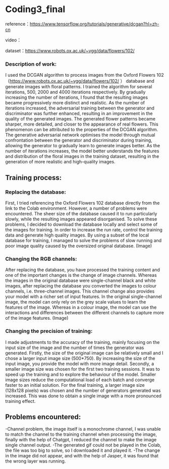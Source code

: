# Coding3_final
reference：https://www.tensorflow.org/tutorials/generative/dcgan?hl=zh-cn

video：

dataset：https://www.robots.ox.ac.uk/~vgg/data/flowers/102/ 

### Description of work:
I used the DCGAN algorithm to process images from the Oxford Flowers 102 （https://www.robots.ox.ac.uk/~vgg/data/flowers/102/ ） database and generate images with floral patterns. I trained the algorithm for several iterations, 500, 2000 and 4000 iterations respectively.
By gradually increasing the number of iterations, I found that the resulting images became progressively more distinct and realistic. As the number of iterations increased, the adversarial training between the generator and discriminator was further enhanced, resulting in an improvement in the quality of the generated images. The generated flower patterns became sharper, more detailed, and closer to the appearance of real flowers.
This phenomenon can be attributed to the properties of the DCGAN algorithm. The generative adversarial network optimises the model through mutual confrontation between the generator and discriminator during training, allowing the generator to gradually learn to generate images better. As the number of iterations increases, the model better understands the features and distribution of the floral images in the training dataset, resulting in the generation of more realistic and high-quality images.

## Training process:
### Replacing the database:
First, I tried referencing the Oxford Flowers 102 database directly from the link to the Colab environment. However, a number of problems were encountered. The sheer size of the database caused it to run particularly slowly, while the resulting images appeared disorganised.
To solve these problems, I decided to download the database locally and select some of the images for training. In order to increase the run rate, control the training data and generate high quality images. By using a subset of the local database for training, I managed to solve the problems of slow running and poor image quality caused by the oversized original database. (Image)

### Changing the RGB channels:
After replacing the database, you have processed the training content and one of the important changes is the change of image channels. Whereas the images in the original database were single-channel black and white images, after replacing the database you converted the images to colour channels, i.e. three-channel images. This channel change also provides your model with a richer set of input features. In the original single-channel image, the model can only rely on the grey scale values to learn the features of the image. Whereas in a colour image, the model can use the interactions and differences between the different channels to capture more of the image features. (Image)

### Changing the precision of training:
I made adjustments to the accuracy of the training, mainly focusing on the input size of the image and the number of times the generator was generated. Firstly, the size of the original image can be relatively small and I chose a larger input image size (500*750). By increasing the size of the input image, you provide the model with more image detail. Secondly, a smaller image size was chosen for the first two training sessions. It was to speed up the training and to explore the behaviour of the model. Smaller image sizes reduce the computational load of each batch and converge faster to an initial solution. For the final training, a larger image size (128x128 pixels) was chosen and the number of generators generated was increased. This was done to obtain a single image with a more pronounced training effect.


## Problems encountered:
-Channel problem, the image itself is a monochrome channel, I was unable to match the channel to the training channel when processing the image, finally with the help of Chatgpt, I reduced the channel to make the image single channel output.
-The generated gif could not be played in the Colab, the file was too big to solve, so I downloaded it and played it.
-The change in the image did not appear, and with the help of Jasper, it was found that the wrong layer was running.


